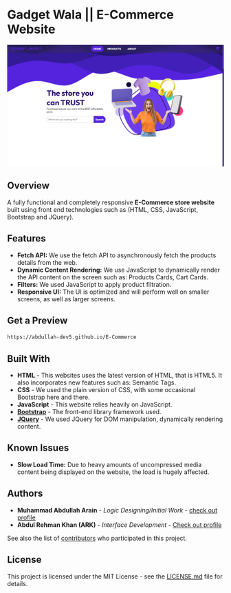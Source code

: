 # Gadget Wala || E-Commerce Website

![landing page of the GadgetWala website](snapshot-1.png)

## Overview
A fully functional and completely responsive **E-Commerce store website** built using front end technologies such as (HTML, CSS, JavaScript, Bootstrap and JQuery).

## Features

- **Fetch API:** We use the fetch API to asynchronously fetch the products details from the web.
- **Dynamic Content Rendering:** We use JavaScript to dynamically render the API content on the screen such as: Products Cards, Cart Cards.
- **Filters:** We used JavaScript to apply product filtration.
- **Responsive UI:** The UI is optimized and will perform well on smaller screens, as well as larger screens.

## Get a Preview

```txt
https://abdullah-dev5.github.io/E-Commerce
```

## Built With

- **HTML** - This websites uses the latest version of HTML, that is HTML5. It also incorporates new features such as: Semantic Tags.
- **CSS** - We used the plain version of CSS, with some occasional Bootstrap here and there.
- **JavaScript** - This website relies heavily on JavaScript.
- **[Bootstrap](https://getbootstrap.com/)** - The front-end library framework used.
- **[JQuery](https://jquery.com/)** - We used JQuery for DOM manipulation, dynamically rendering content.


## Known Issues

- **Slow Load Time:** Due to heavy amounts of uncompressed media content being displayed on the website, the load is hugely affected.

## Authors

- **Muhammad Abdullah Arain** - _Logic Designing/Initial Work_ - [check out profile](https://github.com/abdullah-dev5)
- **Abdul Rehman Khan (ARK)** - _Interface Development_ - [Check out profile](https://github.com/codewith-ark)

See also the list of [contributors](https://github.com/abdullah-dev5/E-Commerce/graphs/contributors) who participated in this project.

## License

This project is licensed under the MIT License - see the [LICENSE.md](LICENSE) file for details.
